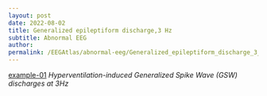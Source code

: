 ```yaml
---
layout: post
date: 2022-08-02 
title: Generalized epileptiform discharge,3 Hz 
subtitle: Abnormal EEG
author: 
permalink: /EEGAtlas/abnormal-eeg/Generalized_epileptiform_discharge_3_Hz
---
```


[example-01](/assets/img/EEGAtlas/abnormal-eeg/Generalized_epileptiform_discharge_3_Hz/example-01.png)
_Hyperventilation-induced Generalized Spike Wave (GSW) discharges at 3Hz_

